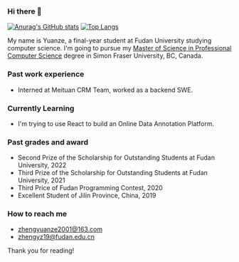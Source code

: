 ### Hi there 👋

[![Anurag's GitHub stats](https://github-readme-stats.vercel.app/api?username=principlezheng&theme=dracula)](https://github.com/anuraghazra/github-readme-stats)
[![Top Langs](https://github-readme-stats.vercel.app/api/top-langs/?username=principlezheng&hide=html,Tex,css&layout=compact)](https://github.com/anuraghazra/github-readme-stats)

My name is Yuanze, a final-year student at Fudan University studying computer science. I'm going to pursue my [Master of Science in Professional Computer Science](https://www.sfu.ca/computing/current-students/graduate-students/academic-programs/professional-master-of-science-in-computer-science.html) degree in Simon Fraser University, BC, Canada.

### Past work experience

- Interned at Meituan CRM Team, worked as a backend SWE.

### Currently Learning

- I'm trying to use React to build an Online Data Annotation Platform.

### Past grades and award

- Second Prize of the Scholarship for Outstanding Students at Fudan University, 2022
- Third Prize of the Scholarship for Outstanding Students at Fudan University, 2021
- Third Price of Fudan Programming Contest, 2020
- Excellent Student of Jilin Province, China, 2019

### How to reach me

- zhengyuanze2001@163.com 
- zhengyz19@fudan.edu.cn

Thank you for reading!
